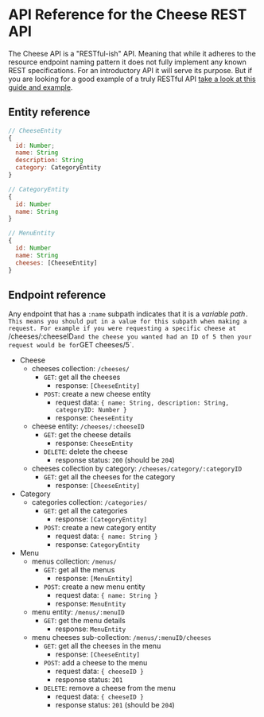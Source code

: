 # API Reference for the Cheese REST API
The Cheese API is a "RESTful-ish" API. Meaning that while it adheres to the resource endpoint naming pattern it does not fully implement any known REST specifications. For an introductory API it will serve its purpose. But if you are looking for a good example of a truly RESTful API [take a look at this guide and example](https://restfulapi.net/rest-api-design-tutorial-with-example/).

## Entity reference

```js
// CheeseEntity
{
  id: Number;
  name: String
  description: String
  category: CategoryEntity
}

// CategoryEntity
{
  id: Number
  name: String
}

// MenuEntity
{
  id: Number
  name: String
  cheeses: [CheeseEntity]
}
```

## Endpoint reference

Any endpoint that has a `:name` subpath indicates that it is a _variable path_`. This means you should put in a value for this subpath when making a request. For example if you were requesting a specific cheese at `/cheeses/:cheeseID` and the cheese you wanted had an ID of 5 then your request would be for `GET cheeses/5`.

- Cheese
  - cheeses collection: `/cheeses/`
    - `GET`: get all the cheeses
      - response: `[CheeseEntity]`
    - `POST`: create a new cheese entity
      - request data: `{ name: String, description: String, categoryID: Number }`
      - response: `CheeseEntity`
  - cheese entity: `/cheeses/:cheeseID`
    - `GET`: get the cheese details
      - response: `CheeseEntity`
    - `DELETE`: delete the cheese
      - response status: `200` (should be `204`)
  - cheeses collection by category: `/cheeses/category/:categoryID`
    - `GET`: get all the cheeses for the category
      - response: `[CheeseEntity]`
- Category
  - categories collection: `/categories/`
    - `GET`: get all the categories
      - response: `[CategoryEntity]`
    - `POST`: create a new category entity
      - request data: `{ name: String }`
      - response: `CategoryEntity`
- Menu
  - menus collection: `/menus/`
    - `GET`: get all the menus
      - response: `[MenuEntity]`
    - `POST`: create a new menu entity
      - request data: `{ name: String }`
      - response: `MenuEntity`
  - menu entity: `/menus/:menuID`
    - `GET`: get the menu details
      - response: `MenuEntity`
  - menu cheeses sub-collection: `/menus/:menuID/cheeses`
    - `GET`: get all the cheeses in the menu
      - response: `[CheeseEntity]`
    - `POST`: add a cheese to the menu
      - request data: `{ cheeseID }`
      - response status: `201`
    - `DELETE`: remove a cheese from the menu
      - request data: `{ cheeseID }`
      - response status: `201` (should be `204`)
